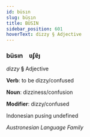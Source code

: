 ```yaml
---
id: büsın
slug: büsın
title: BÜSIN
sidebar_position: 601
hoverText: dizzy § Adjective
---
```


### büsın&emsp;<span kind="abugida">ʋʄɐ̃ȷ</span>

*dizzy* **§** Adjective

**Verb**: to be dizzy/confused

**Noun**: dizziness/confusion

**Modifier**: dizzy/confused

Indonesian pusing undefined

*Austronesian Language Family*